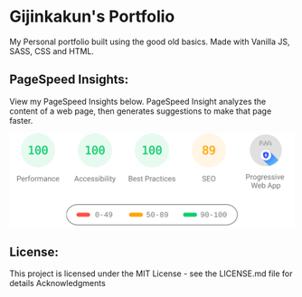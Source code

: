# Gijinkakun's Portfolio

My Personal portfolio built using the good old basics. Made with Vanilla JS, SASS, CSS and HTML.

## PageSpeed Insights:

View my PageSpeed Insights below. PageSpeed Insight analyzes the content of a web page, then generates suggestions to make that page faster.

![My PageSpeed Insights](./github/assets/pagespeed-insights.svg "My PageSpeed Insights")

## License:

This project is licensed under the MIT License - see the LICENSE.md file for details
Acknowledgments
